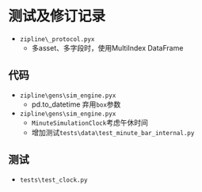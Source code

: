 # 测试及修订记录

- `zipline\_protocol.pyx`
  - 多asset、多字段时，使用MultiIndex DataFrame

## 代码

- `zipline\gens\sim_engine.pyx`
  - pd.to_datetime 弃用`box`参数
- `zipline\gens\sim_engine.pyx`
  - `MinuteSimulationClock`考虑午休时间
  - 增加测试`tests\data\test_minute_bar_internal.py`

## 测试

- `tests\test_clock.py`
